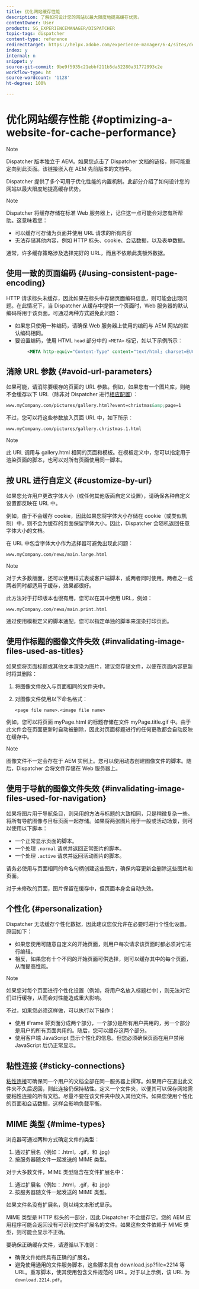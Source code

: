 ```yaml
---
title: 优化网站缓存性能
description: 了解如何设计您的网站以最大限度地提高缓存优势。
contentOwner: User
products: SG_EXPERIENCEMANAGER/DISPATCHER
topic-tags: dispatcher
content-type: reference
redirecttarget: https://helpx.adobe.com/experience-manager/6-4/sites/deploying/using/configuring-performance.html
index: y
internal: n
snippet: y
source-git-commit: 9be9f5935c21ebbf211b5da52280a31772993c2e
workflow-type: ht
source-wordcount: '1128'
ht-degree: 100%

---
```



# 优化网站缓存性能 {#optimizing-a-website-for-cache-performance}

<!-- 

Comment Type: remark
Last Modified By: Silviu Raiman (raiman)
Last Modified Date: 2017-10-25T04:13:34.919-0400

<p>This is a redirect to /experience-manager/6-2/sites/deploying/using/configuring-performance.html</p>

 -->

>[!NOTE]
>
>Dispatcher 版本独立于 AEM。如果您点击了 Dispatcher 文档的链接，则可能重定向到此页面。该链接嵌入在 AEM 先前版本的文档中。

Dispatcher 提供了多个可用于优化性能的内置机制。此部分介绍了如何设计您的网站以最大限度地提高缓存优势。

>[!NOTE]
>
>Dispatcher 将缓存存储在标准 Web 服务器上，记住这一点可能会对您有所帮助。这意味着您：
>
>* 可以缓存可存储为页面并使用 URL 请求的所有内容
>* 无法存储其他内容，例如 HTTP 标头、cookie、会话数据，以及表单数据。
>
>通常，许多缓存策略涉及选择完好的 URL，而且不依赖此类额外数据。

## 使用一致的页面编码 {#using-consistent-page-encoding}

HTTP 请求标头未缓存，因此如果在标头中存储页面编码信息，则可能会出现问题。在此情况下，当 Dispatcher 从缓存中提供一个页面时，Web 服务器的默认编码将用于该页面。可通过两种方式避免此问题：

* 如果您只使用一种编码，请确保 Web 服务器上使用的编码与 AEM 网站的默认编码相同。
* 要设置编码，使用 HTML `head` 部分中的 `<META>` 标记，如以下示例所示：

```xml
        <META http-equiv="Content-Type" content="text/html; charset=EUC-JP">
```

## 消除 URL 参数 {#avoid-url-parameters}

如果可能，请消除要缓存的页面的 URL 参数。例如，如果您有一个图片库，则绝不会缓存以下 URL（除非对 Dispatcher 进行[相应配置](dispatcher-configuration.md#main-pars_title_24)）：

```xml
www.myCompany.com/pictures/gallery.html?event=christmas&amp;page=1
```

不过，您可以将这些参数放入页面 URL 中，如下所示：

```xml
www.myCompany.com/pictures/gallery.christmas.1.html
```

>[!NOTE]
>
>此 URL 调用与 gallery.html 相同的页面和模板。在模板定义中，您可以指定用于渲染页面的脚本，也可以对所有页面使用同一脚本。

## 按 URL 进行自定义  {#customize-by-url}

如果您允许用户更改字体大小（或任何其他版面自定义设置），请确保各种自定义设置都反映在 URL 中。

例如，由于不会缓存 cookie，因此如果您将字体大小存储在 cookie（或类似机制）中，则不会为缓存的页面保留字体大小。因此，Dispatcher 会随机返回任意字体大小的文档。

在 URL 中包含字体大小作为选择器可避免出现此问题：

```xml
www.myCompany.com/news/main.large.html
```

>[!NOTE]
>
>对于大多数版面，还可以使用样式表或客户端脚本，或两者同时使用。两者之一或两者同时都适用于缓存，效果都很好。
>
>此方法对于打印版本也很有用，您可以在其中使用 URL，例如：
>
>`www.myCompany.com/news/main.print.html`
>
>通过使用模板定义的脚本通配，您可以指定单独的脚本来渲染打印页面。

## 使用作标题的图像文件失效 {#invalidating-image-files-used-as-titles}

如果您将页面标题或其他文本渲染为图片，建议您存储文件，以便在页面内容更新时将其删除：

1. 将图像文件放入与页面相同的文件夹中。
1. 对图像文件使用以下命名格式：

   `<page file name>.<image file name>`

例如，您可以将页面 myPage.html 的标题存储在文件 myPage.title.gif 中。由于此文件会在页面更新时自动被删除，因此对页面标题进行的任何更改都会自动反映在缓存中。

>[!NOTE]
>
>图像文件不一定会存在于 AEM 实例上。您可以使用动态创建图像文件的脚本。随后，Dispatcher 会将文件存储在 Web 服务器上。

## 使用于导航的图像文件失效 {#invalidating-image-files-used-for-navigation}

如果将图片用于导航条目，则采用的方法与标题的大致相同，只是稍微复杂一些。将所有导航图像与目标页面一起存储。如果将两张图片用于一般或活动场景，则可以使用以下脚本：

* 一个正常显示页面的脚本。
* 一个处理 `.normal` 请求并返回正常图片的脚本。
* 一个处理 `.active` 请求并返回活动图片的脚本。

请务必使用与页面相同的命名句柄创建这些图片，确保内容更新会删除这些图片和页面。

对于未修改的页面，图片保留在缓存中，但页面本身会自动失效。

## 个性化 {#personalization}

Dispatcher 无法缓存个性化数据，因此建议您仅允许在必要时进行个性化设置。原因如下：

* 如果您使用可随意自定义的开始页面，则用户每次请求该页面时都必须对它进行编辑。
* 相反，如果您有十个不同的开始页面可供选择，则可以缓存其中的每个页面，从而提高性能。

>[!NOTE]
>
>如果您对每个页面进行个性化设置（例如，将用户名放入标题栏中），则无法对它们进行缓存，从而会对性能造成重大影响。
>
>不过，如果您必须这样做，可以执行以下操作：
>
>* 使用 iFrame 将页面分成两个部分，一个部分是所有用户共用的，另一个部分是用户的所有页面共用的。随后，您可以缓存这两个部分。
>* 使用客户端 JavaScript 显示个性化的信息。但您必须确保页面在用户禁用 JavaScript 后仍正常显示。
>

## 粘性连接 {#sticky-connections}

[粘性连接](dispatcher.md#TheBenefitsofLoadBalancing)可确保同一个用户的文档全部在同一服务器上撰写。如果用户在退出此文件夹不久后返回，则此连接仍保持粘性。定义一个文件夹，以便其可以保存网站需要粘性连接的所有文档。尽量不要在该文件夹中放入其他文件。如果您使用个性化的页面和会话数据，这样会影响负载平衡。

## MIME 类型 {#mime-types}

浏览器可通过两种方式确定文件的类型：

1. 通过扩展名（例如：.html，.gif，和 .jpg）
1. 按服务器随文件一起发送的 MIME 类型。

对于大多数文件，MIME 类型隐含在文件扩展名中：

1. 通过扩展名（例如：.html，.gif，和 .jpg）
1. 按服务器随文件一起发送的 MIME 类型。

如果文件名没有扩展名，则以纯文本形式显示。

MIME 类型是 HTTP 标头的一部分，因此 Dispatcher 不会缓存它。您的 AEM 应用程序可能会返回没有可识别文件扩展名的文件。如果这些文件依赖于 MIME 类型，则可能会显示不正确。

要确保正确缓存文件，请遵循以下准则：

* 确保文件始终具有正确的扩展名。
* 避免使用通用的文件服务脚本，这些脚本具有 download.jsp?file=2214 等 URL。重写脚本，使其使用包含文件规范的 URL。对于以上示例，该 URL 为 `download.2214.pdf`。

